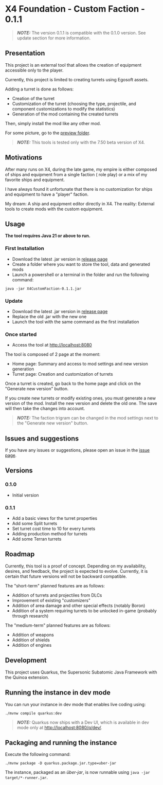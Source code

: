 # X4 Foundation - Custom Faction - 0.1.1

> **_NOTE:_**  The version 0.1.1 is compatible with the 0.1.0 version. See update section for more information.

## Presentation

This project is an external tool that allows the creation of equipment accessible only to the player.

Currently, this project is limited to creating turrets using Egosoft assets.

Adding a turret is done as follows:

- Creation of the turret
- Customization of the turret (choosing the type, projectile, and component customizations to modify
  the statistics)
- Generation of the mod containing the created turrets

Then, simply install the mod like any other mod.

For some picture, go to the [preview folder](https://github.com/Alexadre4444/X4CustomFaction/tree/main/preview).

> **_NOTE:_**  This tools is tested only with the 7.50 beta version of X4.

## Motivations

After many runs on X4, during the late game, my empire is either composed of ships and equipment from a single faction (
role play) or a mix of my favorite ships and equipment.

I have always found it unfortunate that there is no customization for ships and equipment to have a "player" faction.

My dream: A ship and equipment editor directly in X4.
The reality: External tools to create mods with the custom equipment.

## Usage

__The tool requires Java 21 or above to run.__

### First Installation

* Download the latest .jar version in [release page](https://github.com/Alexadre4444/X4CustomFaction/releases)
* Create a folder where you want to store the tool, data and generated mods
* Launch a powershell or a terminal in the folder and run the following command:

```shell
java -jar X4CustomFaction-0.1.1.jar
```

### Update

* Download the latest .jar version in [release page](https://github.com/Alexadre4444/X4CustomFaction/releases)
* Replace the old .jar with the new one
* Launch the tool with the same command as the first installation

### Once started

* Access the tool at [http://localhost:8080](http://localhost:8080)

The tool is composed of 2 page at the moment:

* Home page: Summary and access to mod settings and new version generation
* Turret page: Creation and customization of turrets

Once a turret is created, go back to the home page and click on the "Generate new version" button.

If you create new turrets or modify existing ones, you must generate a new version of the mod.
Install the new version and delete the old one. The save will then take the changes into account.

> **_NOTE:_** The faction trigram can be changed in the mod settings next to the "Generate new version" button.

## Issues and suggestions

If you have any issues or suggestions, please open an issue in
the [issue page](https://github.com/Alexadre4444/X4CustomFaction/issues).

## Versions

### 0.1.0

* Initial version

### 0.1.1

* Add a basic views for the turret properties
* Add some Split turrets
* Set turret cost time to 10 for every turrets
* Adding production method for turrets
* Add some Terran turrets

## Roadmap

Currently, this tool is a proof of concept. Depending on my availability, desires, and feedback, the project is expected
to evolve.
Currently, it is certain that future versions will not be backward compatible.

The "short-term" planned features are as follows:

* Addition of turrets and projectiles from DLCs
* Improvement of existing "customizers"
* Addition of area damage and other special effects (notably Boron)
* Addition of a system requiring turrets to be unlocked in-game (probably through research)

The "medium-term" planned features are as follows:

* Addition of weapons
* Addition of shields
* Addition of engines

## Development

This project uses Quarkus, the Supersonic Subatomic Java Framework with the Quinoa extension.

## Running the instance in dev mode

You can run your instance in dev mode that enables live coding using:

```shell script
./mvnw compile quarkus:dev
```

> **_NOTE:_**  Quarkus now ships with a Dev UI, which is available in dev mode only at <http://localhost:8080/q/dev/>.

## Packaging and running the instance

Execute the following command:

```shell script
./mvnw package -D quarkus.package.jar.type=uber-jar
```

The instance, packaged as an _über-jar_, is now runnable using `java -jar target/*-runner.jar`.